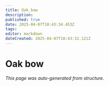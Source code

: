 ```yaml
---
title: Oak_bow
description: 
published: true
date: 2025-04-07T10:43:34.453Z
tags: 
editor: markdown
dateCreated: 2025-04-07T10:43:32.121Z
---
```


# Oak bow

*This page was auto-generated from structure.*